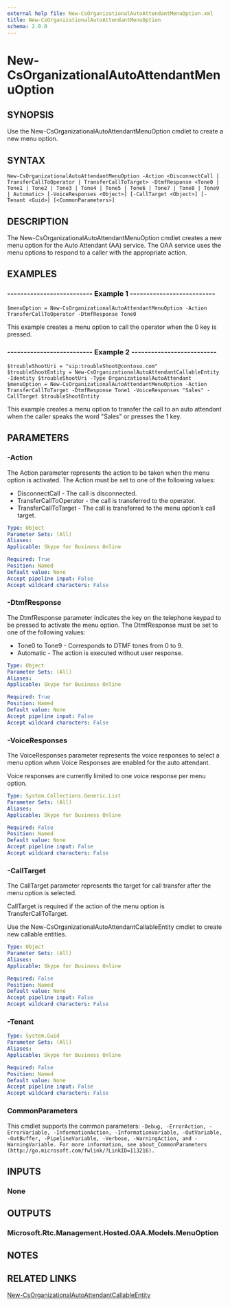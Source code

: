 ```yaml
---
external help file: New-CsOrganizationalAutoAttendantMenuOption.xml
title: New-CsOrganizationalAutoAttendantMenuOption
schema: 2.0.0
---
```


# New-CsOrganizationalAutoAttendantMenuOption

## SYNOPSIS
Use the New-CsOrganizationalAutoAttendantMenuOption cmdlet to create a new menu option.

## SYNTAX

```
New-CsOrganizationalAutoAttendantMenuOption -Action <DisconnectCall | TransferCallToOperator | TransferCallToTarget> -DtmfResponse <Tone0 | Tone1 | Tone2 | Tone3 | Tone4 | Tone5 | Tone6 | Tone7 | Tone8 | Tone9 | Automatic> [-VoiceResponses <Object>] [-CallTarget <Object>] [-Tenant <Guid>] [<CommonParameters>]
```

## DESCRIPTION
The New-CsOrganizationalAutoAttendantMenuOption cmdlet creates a new menu option for the Auto Attendant (AA) service. The OAA service uses the menu options to respond to a caller with the appropriate action.


## EXAMPLES

### -------------------------- Example 1 -------------------------- 
```
$menuOption = New-CsOrganizationalAutoAttendantMenuOption -Action TransferCallToOperator -DtmfResponse Tone0
```

This example creates a menu option to call the operator when the 0 key is pressed.

### -------------------------- Example 2 -------------------------- 
```
$troubleShootUri = "sip:troubleShoot@contoso.com"
$troubleShootEntity = New-CsOrganizationalAutoAttendantCallableEntity -Identity $troubleShootUri -Type OrganizationalAutoAttendant
$menuOption = New-CsOrganizationalAutoAttendantMenuOption -Action TransferCallToTarget -DtmfResponse Tone1 -VoiceResponses "Sales" -CallTarget $troubleShootEntity
```

This example creates a menu option to transfer the call to an auto attendant when the caller speaks the word "Sales" or presses the 1 key.


## PARAMETERS

### -Action
The Action parameter represents the action to be taken when the menu option is activated. The Action must be set to one of the following values:

- DisconnectCall - The call is disconnected.
- TransferCallToOperator - the call is transferred to the operator.
- TransferCallToTarget - The call is transferred to the menu option’s call target.

```yaml
Type: Object
Parameter Sets: (All)
Aliases: 
Applicable: Skype for Business Online

Required: True
Position: Named
Default value: None
Accept pipeline input: False
Accept wildcard characters: False
```

### -DtmfResponse
The DtmfResponse parameter indicates the key on the telephone keypad to be pressed to activate the menu option. The DtmfResponse must be set to one of the following values:

- Tone0 to Tone9 - Corresponds to DTMF tones from 0 to 9.
- Automatic - The action is executed without user response.


```yaml
Type: Object
Parameter Sets: (All)
Aliases: 
Applicable: Skype for Business Online

Required: True
Position: Named
Default value: None
Accept pipeline input: False
Accept wildcard characters: False
```

### -VoiceResponses
The VoiceResponses parameter represents the voice responses to select a menu option when Voice Responses are enabled for the auto attendant. 

Voice responses are currently limited to one voice response per menu option. 


```yaml
Type: System.Collections.Generic.List
Parameter Sets: (All)
Aliases: 
Applicable: Skype for Business Online

Required: False
Position: Named
Default value: None
Accept pipeline input: False
Accept wildcard characters: False
```

### -CallTarget
The CallTarget parameter represents the target for call transfer after the menu option is selected. 

CallTarget is required if the action of the menu option is TransferCallToTarget.

Use the New-CsOrganizationalAutoAttendantCallableEntity cmdlet to create new callable entities. 


```yaml
Type: Object
Parameter Sets: (All)
Aliases: 
Applicable: Skype for Business Online

Required: False
Position: Named
Default value: None
Accept pipeline input: False
Accept wildcard characters: False
```

### -Tenant

```yaml
Type: System.Guid
Parameter Sets: (All)
Aliases: 
Applicable: Skype for Business Online

Required: False
Position: Named
Default value: None
Accept pipeline input: False
Accept wildcard characters: False
```

### CommonParameters
This cmdlet supports the common parameters: `-Debug, -ErrorAction, -ErrorVariable, -InformationAction, -InformationVariable, -OutVariable, -OutBuffer, -PipelineVariable, -Verbose, -WarningAction, and -WarningVariable. For more information, see about_CommonParameters (http://go.microsoft.com/fwlink/?LinkID=113216).`

## INPUTS

### None


## OUTPUTS

### Microsoft.Rtc.Management.Hosted.OAA.Models.MenuOption


## NOTES

## RELATED LINKS

[New-CsOrganizationalAutoAttendantCallableEntity](New-CsOrganizationalAutoAttendantCallableEntity.md)
